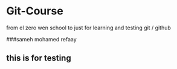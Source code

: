 # Git-Course
from el zero wen school to just for learning and testing git / github


###sameh mohamed refaay 
## this is for testing 
